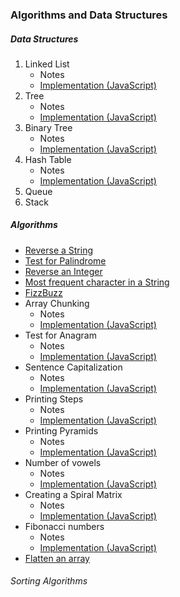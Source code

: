 ### Algorithms and Data Structures

##### Data Structures
  1. Linked List
      - Notes
      - [Implementation (JavaScript)](https://github.com/dsinecos/Data-Structures/blob/master/linkedList.js)
  2. Tree
      - Notes
      - [Implementation (JavaScript)](https://github.com/dsinecos/Algorithms-DataStructures/blob/master/exercises/tree/index.js)
  3. Binary Tree
      - Notes
      - [Implementation (JavaScript)](https://github.com/dsinecos/Data-Structures/blob/master/binaryTrees.js)
  4. Hash Table
      - Notes
      - [Implementation (JavaScript)](https://github.com/dsinecos/Data-Structures/blob/master/hashTable.js)
  5. Queue
  6. Stack
      
##### Algorithms
  * [Reverse a String](https://github.com/dsinecos/Algorithms-DataStructures/blob/master/exercises/reversestring/index.js)
  * [Test for Palindrome](https://github.com/dsinecos/Algorithms-DataStructures/blob/master/exercises/palindrome/index.js)
  * [Reverse an Integer](https://github.com/dsinecos/Algorithms-DataStructures/blob/master/exercises/reverseint/index.js)
  * [Most frequent character in a String](https://github.com/dsinecos/Algorithms-DataStructures/blob/master/exercises/maxchar/index.js)
  * [FizzBuzz](https://github.com/dsinecos/Algorithms-DataStructures/blob/master/exercises/fizzbuzz/index.js)
  * Array Chunking
      - Notes
      - [Implementation (JavaScript)](https://github.com/dsinecos/Algorithms-DataStructures/blob/master/exercises/chunk/index.js)
  * Test for Anagram
      - Notes
      - [Implementation (JavaScript)](https://github.com/dsinecos/Algorithms-DataStructures/blob/master/exercises/anagrams/index.js)
  * Sentence Capitalization
      - Notes
      - [Implementation (JavaScript)](https://github.com/dsinecos/Algorithms-DataStructures/blob/master/exercises/capitalize/index.js)
  * Printing Steps
      - Notes
      - [Implementation (JavaScript)](https://github.com/dsinecos/Algorithms-DataStructures/blob/master/exercises/steps/index.js)
  * Printing Pyramids
      - Notes
      - [Implementation (JavaScript)](https://github.com/dsinecos/Algorithms-DataStructures/blob/master/exercises/pyramid/index.js)
  * Number of vowels
      - Notes
      - [Implementation (JavaScript)](https://github.com/dsinecos/Algorithms-DataStructures/blob/master/exercises/vowels/index.js)
  * Creating a Spiral Matrix
      - Notes
      - [Implementation (JavaScript)](https://github.com/dsinecos/Algorithms-DataStructures/blob/master/exercises/matrix/index.js)
  * Fibonacci numbers
      - Notes
      - [Implementation (JavaScript)](https://github.com/dsinecos/Algorithms-DataStructures/blob/master/exercises/fib/index.js)
  * [Flatten an array](https://github.com/dsinecos/algorithmsUdemy/blob/master/flattenArray.js)

###### Sorting Algorithms
